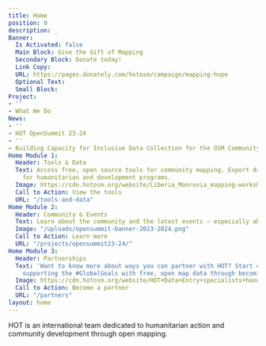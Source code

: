 ```yaml
---
title: Home
position: 0
description: _
Banner:
  Is Activated: false
  Main Block: Give the Gift of Mapping
  Secondary Block: Donate today!
  Link Copy: 
  URL: https://pages.donately.com/hotosm/campaign/mapping-hope
  Optional Text: 
  Small Block: 
Project:
- ''
- What We Do
News:
- ''
- HOT OpenSummit 23-24
- ''
- Building Capacity for Inclusive Data Collection for the OSM Community in Namibia
Home Module 1:
  Header: Tools & Data
  Text: Access free, open source tools for community mapping. Export data from OpenStreetMap
    for humanitarian and development programs.
  Image: https://cdn.hotosm.org/website/Liberia_Monrovia_mapping-workshops_IMG_20170427_111804.jpg
  Call to Action: View the tools
  URL: "/tools-and-data"
Home Module 2:
  Header: Community & Events
  Text: Learn about the community and the latest events — especially about the Open Summit 2023, a decentralized, year-long program of 13 global, regional, and local conferences.
  Image: "/uploads/opensummit-banner-2023-2024.png"
  Call to Action: Learn more
  URL: "/projects/opensummit23-24/"
Home Module 3:
  Header: Partnerships
  Text: 'Want to know more about ways you can partner with HOT? Start creating and
    supporting the #GlobalGoals with free, open map data through becoming a partner.'
  Image: https://cdn.hotosm.org/website/HOT+Data+Entry+specialists+handed+over+framed,+printed+maps+back+to+the+village+offices.+HOT+IndonesiaRiyadi+Wibowo+cropped.jpeg
  Call to Action: Become a partner
  URL: "/partners"
layout: home
---
```


HOT is an international team dedicated to <span>humanitarian action and community development </span><span>through open mapping.</span>
